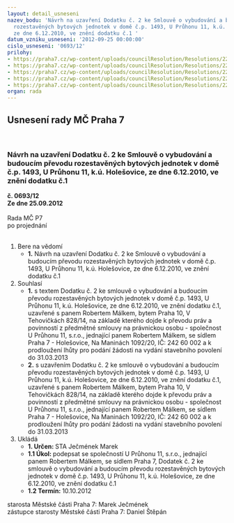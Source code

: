 ```yaml
---
layout: detail_usneseni
nazev_bodu: 'Návrh na uzavření Dodatku č. 2 ke Smlouvě o vybudování a budoucím převodu
  rozestavěných bytových jednotek v domě č.p. 1493, U Průhonu 11, k.ú. Holešovice,
  ze dne 6.12.2010, ve znění dodatku č.1 '
datum_vzniku_usneseni: '2012-09-25 00:00:00'
cislo_usneseni: '0693/12'
prilohy:
- https://praha7.cz/wp-content/uploads/councilResolution/Resolutions/22497/50-12-priloha_1.tif
- https://praha7.cz/wp-content/uploads/councilResolution/Resolutions/22497/50-12-priloha_2.tif
- https://praha7.cz/wp-content/uploads/councilResolution/Resolutions/22497/50-12-priloha_3.tif
- https://praha7.cz/wp-content/uploads/councilResolution/Resolutions/22497/50-12-priloha_4.tif
- https://praha7.cz/wp-content/uploads/councilResolution/Resolutions/22497/50-12-priloha_5_navrh_dodatku_c_2.doc
organ: rada
---
```

<div id="ucUsn_pList" class="usn">
	<span><h2>Usnesení rady MČ Praha 7 </h2>
<br></span><div class="standBody">
<span><h3>Návrh na uzavření Dodatku č. 2 ke Smlouvě o vybudování a budoucím převodu rozestavěných bytových jednotek v domě č.p. 1493, U Průhonu 11, k.ú. Holešovice, ze dne 6.12.2010, ve znění dodatku č.1 </h3></span><div class="center">
		<strong>č. 0693/12</strong><br>
	</div>
<div class="center">
		<strong>Ze dne 25.09.2012</strong><br><br>
	</div>Rada MČ P7<br> po projednání<br><br><ol>
<li>Bere na vědomí<ul><li>
<strong>1.</strong> Návrh na uzavření Dodatku č. 2 ke Smlouvě o vybudování a budoucím převodu rozestavěných bytových jednotek v domě č.p. 1493, U Průhonu 11, k.ú. Holešovice, ze dne 6.12.2010, ve znění dodatku č.1 </li></ul>
</li>
<li>Souhlasí<ul>
<li>
<strong>1.</strong> s textem Dodatku č. 2 ke smlouvě o vybudování a budoucím převodu rozestavěných bytových jednotek v domě č.p. 1493, U Průhonu 11, k.ú. Holešovice, ze dne 6.12.2010, ve znění dodatku č.1,  uzavřené s panem Robertem Málkem, bytem Praha 10, V Tehovičkách 828/14, na základě kterého dojde k převodu práv a povinností z předmětné smlouvy na právnickou osobu - společnost U Průhonu 11, s.r.o., jednající panem Robertem Málkem, se sídlem Praha 7 - Holešovice, Na Maninách 1092/20, IČ: 242 60 002 a k prodloužení lhůty pro podání žádosti na vydání stavebního povolení  do 31.03.2013</li>
<li>
<strong>2.</strong> s uzavřením Dodatku č. 2 ke smlouvě o vybudování a budoucím převodu rozestavěných bytových jednotek v domě č.p. 1493, U Průhonu 11, k.ú. Holešovice, ze dne 6.12.2010, ve znění dodatku č.1,  uzavřené s panem Robertem Málkem, bytem Praha 10, V Tehovičkách 828/14, na základě kterého dojde k převodu práv a povinností z předmětné smlouvy na právnickou osobu - společnost U Průhonu 11, s.r.o., jednající panem Robertem Málkem, se sídlem Praha 7 - Holešovice, Na Maninách 1092/20, IČ: 242 60 002 a k prodloužení lhůty pro podání žádosti na vydání stavebního povolení  do 31.03.2013  </li>
</ul>
</li>
<li>Ukládá<ul>
<li>
<strong>1. Určen: </strong>STA Ječmének Marek</li>
<li>
<strong>1.1 Úkol: </strong>podepsat se společností  U Průhonu 11, s.r.o., jednající panem Robertem Málkem, se sídlem Praha 7, Dodatek č. 2 ke smlouvě o vybudování a budoucím převodu rozestavěných bytových jednotek v domě č.p. 1493,  U Průhonu 11, k.ú. Holešovice, ze dne 6.12.2010, ve znění dodatku č.1 </li>
<li>
<strong>1.2 Termín: </strong>10.10.2012</li>
</ul>
</li>
</ol>starosta Městské části Praha 7: Marek Ječmének<br>zástupce starosty Městské části Praha 7: Daniel Štěpán 
</div>
</div>